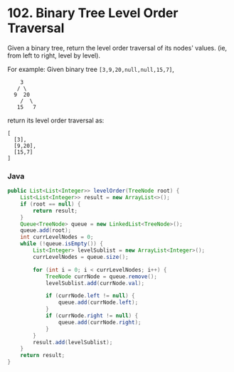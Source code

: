 # 102. Binary Tree Level Order Traversal

Given a binary tree, return the level order traversal of its nodes' values. (ie, from left to right, level by level).

For example:
Given binary tree `[3,9,20,null,null,15,7]`,
```
    3
   / \
  9  20
    /  \
   15   7
```
return its level order traversal as:
```
[
  [3],
  [9,20],
  [15,7]
]
```

### Java

```java
public List<List<Integer>> levelOrder(TreeNode root) {
    List<List<Integer>> result = new ArrayList<>();
    if (root == null) {
        return result;
    }
    Queue<TreeNode> queue = new LinkedList<TreeNode>();
    queue.add(root);
    int currLevelNodes = 0;
    while (!queue.isEmpty()) {
        List<Integer> levelSublist = new ArrayList<Integer>();
        currLevelNodes = queue.size();

        for (int i = 0; i < currLevelNodes; i++) {
            TreeNode currNode = queue.remove();
            levelSublist.add(currNode.val);

            if (currNode.left != null) {
                queue.add(currNode.left);
            }
            if (currNode.right != null) {
                queue.add(currNode.right);
            }
        }
        result.add(levelSublist);
    }
    return result;
}
